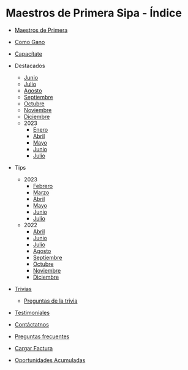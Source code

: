 # Maestros de Primera Sipa - Índice

- [Maestros de Primera](https://dipaolalatina.github.io/WebSite-Codelpa-MaestrosDP/maestros-de-primera/)

- [Como Gano](https://dipaolalatina.github.io/WebSite-Codelpa-MaestrosDP/como-gano/)

- [Capacítate](https://dipaolalatina.github.io/WebSite-Codelpa-MaestrosDP/capacitate/)

- Destacados
    - [Junio](https://dipaolalatina.github.io/WebSite-Codelpa-MaestrosDP/destacados/junio.html)
    - [Julio](https://dipaolalatina.github.io/WebSite-Codelpa-MaestrosDP/destacados/julio.html)
    - [Agosto](https://dipaolalatina.github.io/WebSite-Codelpa-MaestrosDP/destacados/agosto.html)
    - [Septiembre](https://dipaolalatina.github.io/WebSite-Codelpa-MaestrosDP/destacados/septiembre.html)
    - [Octubre](https://dipaolalatina.github.io/WebSite-Codelpa-MaestrosDP/destacados/octubre.html)
    - [Noviembre](https://dipaolalatina.github.io/WebSite-Codelpa-MaestrosDP/destacados/noviembre.html)
    - [Diciembre](https://dipaolalatina.github.io/WebSite-Codelpa-MaestrosDP/destacados/diciembre.html)
    - 2023
        - [Enero](https://dipaolalatina.github.io/WebSite-Codelpa-MaestrosDP/destacados/2023/enero.html)
        - [Abril](https://dipaolalatina.github.io/WebSite-Codelpa-MaestrosDP/destacados/2023/abril.html)
        - [Mayo](https://dipaolalatina.github.io/WebSite-Codelpa-MaestrosDP/destacados/2023/mayo.html)
        - [Junio](https://dipaolalatina.github.io/WebSite-Codelpa-MaestrosDP/destacados/2023/junio.html)
        - [Julio](https://dipaolalatina.github.io/WebSite-Codelpa-MaestrosDP/destacados/2023/julio.html)

- Tips
    - 2023
        - [Febrero](https://dipaolalatina.github.io/WebSite-Codelpa-MaestrosDP/tips/2023/febrero.html)
        - [Marzo](https://dipaolalatina.github.io/WebSite-Codelpa-MaestrosDP/tips/2023/marzo.html)
        - [Abril](https://dipaolalatina.github.io/WebSite-Codelpa-MaestrosDP/tips/2023/abril.html)
        - [Mayo](https://dipaolalatina.github.io/WebSite-Codelpa-MaestrosDP/tips/2023/mayo.html)
        - [Junio](https://dipaolalatina.github.io/WebSite-Codelpa-MaestrosDP/tips/2023/junio.html)
        - [Julio](https://dipaolalatina.github.io/WebSite-Codelpa-MaestrosDP/tips/2023/julio.html)
    - 2022
        - [Abril](https://dipaolalatina.github.io/WebSite-Codelpa-MaestrosDP/tips/2022/abril.html)
        - [Junio](https://dipaolalatina.github.io/WebSite-Codelpa-MaestrosDP/tips/2022/junio.html)
        - [Julio](https://dipaolalatina.github.io/WebSite-Codelpa-MaestrosDP/tips/2022/julio.html)
        - [Agosto](https://dipaolalatina.github.io/WebSite-Codelpa-MaestrosDP/tips/2022/agosto.html)
        - [Septiembre](https://dipaolalatina.github.io/WebSite-Codelpa-MaestrosDP/tips/2022/septiembre.html)
        - [Octubre](https://dipaolalatina.github.io/WebSite-Codelpa-MaestrosDP/tips/2022/octubre.html)
        - [Noviembre](https://dipaolalatina.github.io/WebSite-Codelpa-MaestrosDP/tips/2022/noviembre.html)
        - [Diciembre](https://dipaolalatina.github.io/WebSite-Codelpa-MaestrosDP/tips/2022/diciembre.html)

- [Trivias](https://dipaolalatina.github.io/WebSite-Codelpa-MaestrosDP/trivias/)
    - [Preguntas de la trivia](https://dipaolalatina.github.io/WebSite-Codelpa-MaestrosDP/trivias/preguntas.html)

- [Testimoniales](https://dipaolalatina.github.io/WebSite-Codelpa-MaestrosDP/testimoniales)

- [Contáctatnos](https://dipaolalatina.github.io/WebSite-Codelpa-MaestrosDP/contactanos/)

- [Preguntas frecuentes](https://dipaolalatina.github.io/WebSite-Codelpa-MaestrosDP/preguntas-frecuentes/)

- [Cargar Factura](https://dipaolalatina.github.io/WebSite-Codelpa-MaestrosDP/factura/)

- [Oportunidades Acumuladas](https://dipaolalatina.github.io/WebSite-Codelpa-MaestrosDP/oportunidades-acumuladas/)
